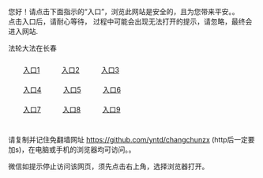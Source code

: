 您好！请点击下面指示的“入口”，浏览此网站是安全的，且为您带来平安。。 <br/>
点击入口后，请耐心等待， 过程中可能会出现无法打开的提示，请忽略，最终会进入网站. </br>

法轮大法在长春<br/>
<div style="padding:10px"><a style="margin:20px" target="_blank" href="https://d3bevgylt3j9ap.cloudfront.net/2Qpsp?tdgqawkg" id="ccLink1" rel="nofollow">入口1</a> <a target="_blank" style="margin:20px" href="https://d1cpbtmkc4pbjb.cloudfront.net/2Qpsp?fkgwp" id="ccLink2" rel="nofollow">入口2</a> <a style="margin:20px" target="_blank" href="https://d2qw0ox98v05i0.cloudfront.net/2Qpsp?naqtyg" id="ccLink3" rel="nofollow">入口3</a></div>

<div style="padding:10px" ><a style="margin:20px" target="_blank" href="https://d3bevgylt3j9ap.cloudfront.net/2Qpsp?tdgqawkg" id="ccLink4" rel="nofollow">入口4</a> <a style="margin:20px" href="https://d1cpbtmkc4pbjb.cloudfront.net/2Qpsp?fkgwp" target="_blank" id="ccLink5" rel="nofollow">入口5</a> <a style="margin:20px" href="https://d2qw0ox98v05i0.cloudfront.net/2Qpsp?naqtyg" target="_blank" id="ccLink6" rel="nofollow">入口6</a></div>

<div style="padding:10px"><a style="margin:20px" target="_blank" href="https://d3bevgylt3j9ap.cloudfront.net/2Qpsp?tdgqawkg" id="ccLink7" rel="nofollow">入口7</a> <a style="margin:20px" href="https://d1cpbtmkc4pbjb.cloudfront.net/2Qpsp?fkgwp" target="_blank" id="ccLink8" rel="nofollow">入口8</a> <a style="margin:20px" target="_blank" href="https://d2qw0ox98v05i0.cloudfront.net/2Qpsp?naqtyg" id="ccLink9" rel="nofollow">入口9</a></div>

<br/>



请复制并记住免翻墙网址 https://github.com/yntd/changchunzx (http后一定要加s)，在电脑或手机的浏览器均可访问。。<br/>

微信如提示停止访问该网页，须先点击右上角，选择浏览器打开。
